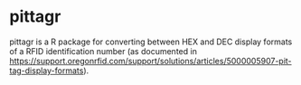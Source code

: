 # pittagr
pittagr is a R package for converting between HEX and DEC display formats of a RFID identification number (as documented in https://support.oregonrfid.com/support/solutions/articles/5000005907-pit-tag-display-formats).
